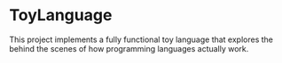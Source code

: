 # ToyLanguage
This project implements a fully functional toy language that explores the behind the scenes of how programming languages actually work.
